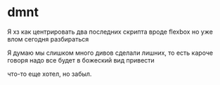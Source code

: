 # dmnt
Я хз как центрировать два последних скрипта
вроде flexbox  но уже влом сегодня разбираться

Я думаю мы слишком много дивов сделали лишних, то есть кароче говоря надо все будет в божеский вид привести

что-то еще хотел, но забыл.
